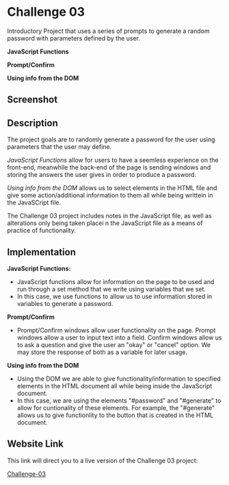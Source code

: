 # Challenge 03
Introductory Project that uses a series of prompts to generate a random password with parameters defined by the user.

**JavaScript Functions**

**Prompt/Confirm**

**Using info from the DOM**

## Screenshot

## Description
The project goals are to randomly generate a password for the user using parameters that the user may define.

*JavaScript Functions* allow for users to have a seemless experience on the front-end, meanwhile the back-end of the page is sending windows and storing the answers the user gives in order to produce a password.

*Using info from the DOM* allows us to select elements in the HTML file and give some action/additional information to them all while being writtein in the JavaSCript file.

The Challenge 03 project includes notes in the JavaScript file, as well as alterations only being taken placei n the JavaScript file as a means of practice of functionality.

## Implementation
**JavaScript Functions:**
  - JavaScript functions allow for information on the page to be used and run through a set method that we write using variables that we set.
  - In this case, we use functions to allow us to use information stored in variables to generate a password.
    
**Prompt/Confirm**
  - Prompt/Confirm windows allow user functionality on the page. Prompt windows allow a user to input text into a field. Confirm windows allow us to ask a question and give the user an "okay" or "cancel" option. We may store the response of both as a variable for later usage.

**Using info from the DOM**
  - Using the DOM we are able to give functionality/information to specified elements in the HTML document all while being inside the JavaScript document.
  - In this case, we are using the elements "#password" and "#generate" to allow for cuntionality of these elements. For example, the "#generate" allows us to give functionlity to the button that is created in the HTML document.
 
## Website Link
This link will direct you to a live version of the Challenge 03 project:

[Challenge-03]()
